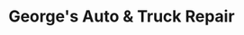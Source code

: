 ---
title: "George's Auto & Truck Repair"
url: /sayreville/georges-auto-and-truck-repair/
shop: car repair
---